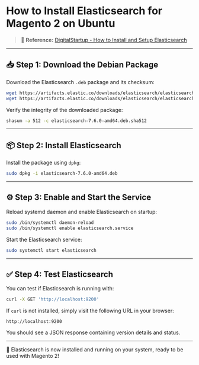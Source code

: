 # How to Install Elasticsearch for Magento 2 on Ubuntu

> 🔗 **Reference:** [DigitalStartup - How to Install and Setup Elasticsearch](https://digitalstartup.co.uk/t/how-to-install-and-setup-elasticsearch-for-magento-2-ubuntu/841)

---

## 📥 Step 1: Download the Debian Package

Download the Elasticsearch `.deb` package and its checksum:

```bash
wget https://artifacts.elastic.co/downloads/elasticsearch/elasticsearch-7.6.0-amd64.deb
wget https://artifacts.elastic.co/downloads/elasticsearch/elasticsearch-7.6.0-amd64.deb.sha512
```

Verify the integrity of the downloaded package:

```bash
shasum -a 512 -c elasticsearch-7.6.0-amd64.deb.sha512
```

---

## 📦 Step 2: Install Elasticsearch

Install the package using `dpkg`:

```bash
sudo dpkg -i elasticsearch-7.6.0-amd64.deb
```

---

## ⚙️ Step 3: Enable and Start the Service

Reload systemd daemon and enable Elasticsearch on startup:

```bash
sudo /bin/systemctl daemon-reload
sudo /bin/systemctl enable elasticsearch.service
```

Start the Elasticsearch service:

```bash
sudo systemctl start elasticsearch
```

---

## ✅ Step 4: Test Elasticsearch

You can test if Elasticsearch is running with:

```bash
curl -X GET 'http://localhost:9200'
```

If `curl` is not installed, simply visit the following URL in your browser:

```
http://localhost:9200
```

You should see a JSON response containing version details and status.

---

🎉 Elasticsearch is now installed and running on your system, ready to be used with Magento 2!
